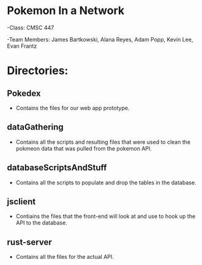 # Pokemon In a Network
-Class: CMSC 447

-Team Members: James Bartkowski, Alana Reyes, Adam Popp, Kevin Lee, Evan Frantz

# Directories:
## Pokedex
- Contains the files for our web app prototype.


## dataGathering
- Contains all the scripts and resulting files that were used to clean the pokmeon data that was pulled from the pokemon API.

## databaseScriptsAndStuff
- Contains all the scripts to populate and drop the tables in the database.

## jsclient
- Contiains the files that the front-end will look at and use to hook up the API to the database.

## rust-server
- Contains all the files for the actual API.
